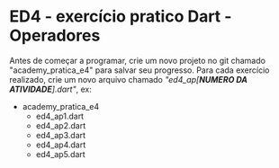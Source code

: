 # ED4 - exercício pratico Dart - Operadores

Antes de começar a programar, crie um novo projeto no git chamado "academy_pratica_e4" para salvar seu progresso. Para
cada exercício realizado, crie um novo arquivo chamado _"ed4_ap[**NUMERO DA ATIVIDADE**].dart"_, ex:

- academy_pratica_e4
    - ed4_ap1.dart
    - ed4_ap2.dart
    - ed4_ap3.dart
    - ed4_ap4.dart
    - ed4_ap5.dart
